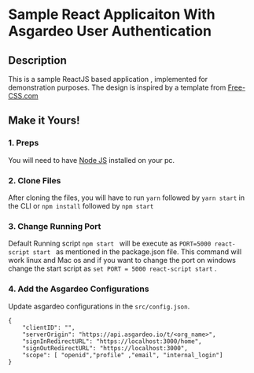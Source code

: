 # Sample React Applicaiton With Asgardeo User Authentication

## Description
This is a sample ReactJS based application , implemented for demonstration purposes. The design is inspired by a template from <a href="https://www.free-css.com/assets/files/free-css-templates/preview/page234/interact/">Free-CSS.com </a>

## Make it Yours!
### 1. Preps
You will need to have <a href="https://nodejs.org/">Node JS</a> installed on your pc. 

### 2. Clone Files
After cloning the files, you will have to run ```yarn``` followed by ```yarn start``` in the CLI or ```npm install``` followed by ```npm start```

### 3. Change Running Port
Default Running script ```npm start ``` will be execute as ```PORT=5000 react-script start ``` as mentioned in the package.json file. This command will work linux and Mac os and if you want to change the port on windows change the start script as ``` set PORT = 5000 react-script start ``` . 

### 4. Add the Asgardeo Configurations
Update asgardeo configurations in the ```src/config.json```.

```
{
    "clientID": "",
    "serverOrigin": "https://api.asgardeo.io/t/<org_name>",
    "signInRedirectURL": "https://localhost:3000/home",
    "signOutRedirectURL": "https://localhost:3000",
    "scope": [ "openid","profile" ,"email", "internal_login"]
}
```
